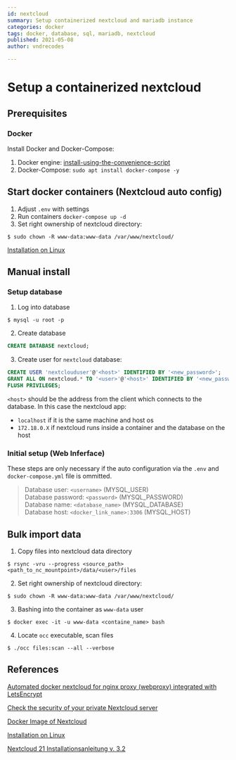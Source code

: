 ```yaml
---
id: nextcloud
summary: Setup containerized nextcloud and mariadb instance
categories: docker
tags: docker, database, sql, mariadb, nextcloud
published: 2021-05-08
author: vndrecodes

---
```


# Setup a containerized nextcloud

## Prerequisites

### Docker

Install Docker and Docker-Compose:
1. Docker engine: [install-using-the-convenience-script](https://docs.docker.com/engine/install/debian/#install-using-the-convenience-script)
2. Docker-Compose: `sudo apt install docker-compose -y`


## Start docker containers (Nextcloud auto config)
1. Adjust `.env` with settings
2. Run containers `docker-compose up -d`
3. Set right ownership of nextcloud directory:
```shell
$ sudo chown -R www-data:www-data /var/www/nextcloud/
```
[Installation on Linux][nc3]



## Manual install

### Setup database
1. Log into database
``` shell
$ mysql -u root -p
```

2. Create database
```sql
CREATE DATABASE nextcloud;
```

3. Create user for `nextcloud` database:
``` SQL
CREATE USER 'nextclouduser'@'<host>' IDENTIFIED BY '<new_password>';
GRANT ALL ON nextcloud.* TO '<user>'@'<host>' IDENTIFIED BY '<new_password>' WITH GRANT OPTION;
FLUSH PRIVILEGES;
```
`<host>` should be the address from the client which connects to the database. In this case
the nextcloud app:
* `localhost` if it is the same machine and host os
* `172.18.0.X` if nextcloud runs inside a container and the database on the host


### Initial setup (Web Inferface)
These steps are only necessary if the auto configuration via the `.env` and `docker-compose.yml` file is ommitted.
>Database user: `<username>` (MYSQL_USER)  
>Database password: `<password>` (MYSQL_PASSWORD)  
>Database name: `<database_name>` (MYSQL_DATABASE)  
>Database host: `<docker_link_name>:3306` (MYSQL_HOST)  


## Bulk import data
1. Copy files into nextcloud data directory
``` shell
$ rsync -vru --progress <source_path> <path_to_nc_mountpoint>/data/<user>/files
```
2. Set right ownership of nextcloud directory:
```shell
$ sudo chown -R www-data:www-data /var/www/nextcloud/
```
3. Bashing into the container as `www-data` user
```shell
$ docker exec -it -u www-data <containe_name> bash
```
4. Locate `occ` executable, scan files
```shell
$ ./occ files:scan --all --verbose
```



## References

[Automated docker nextcloud for nginx proxy (webproxy) integrated with LetsEncrypt][nc1]

[Check the security of your private Nextcloud server][nc2]

[Docker Image of Nextcloud][nc4]

[Installation on Linux][nc3]

[Nextcloud 21 Installationsanleitung v. 3.2][nc5]

[nc1]: https://github.com/evertramos/docker-nextcloud-letsencrypt "Automated docker nextcloud for nginx proxy (webproxy) integrated with LetsEncrypt"

[nc2]: https://scan.nextcloud.com/ "Check the security of your private Nextcloud server"

[nc3]: https://docs.nextcloud.com/server/21/admin_manual/installation/source_installation.html#installation-wizard "Installation on Linux"

[nc4]: https://github.com/nextcloud/docker "Docker Image of Nextcloud"

[nc5]: https://www.c-rieger.de/nextcloud-installationsanleitung/
